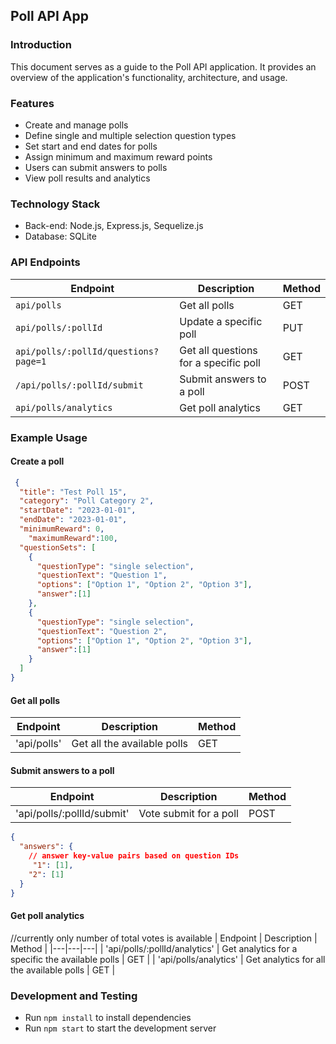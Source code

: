 ## Poll API App

### Introduction

This document serves as a guide to the Poll API application. It provides an overview of the application's functionality, architecture, and usage.

### Features

* Create and manage polls
* Define single and multiple selection question types
* Set start and end dates for polls
* Assign minimum and maximum reward points
* Users can submit answers to polls
* View poll results and analytics

### Technology Stack

* Back-end: Node.js, Express.js, Sequelize.js
* Database: SQLite

### API Endpoints

| Endpoint | Description | Method |
|---|---|---|
| `api/polls` | Get all polls | GET |
| `api/polls/:pollId` | Update a specific poll | PUT |
| `api/polls/:pollId/questions?page=1` | Get all questions for a specific poll | GET |
| `/api/polls/:pollId/submit` | Submit answers to a poll | POST |
| `api/polls/analytics` | Get poll analytics | GET |

### Example Usage

#### Create a poll

```json
 {
  "title": "Test Poll 15",
  "category": "Poll Category 2",
  "startDate": "2023-01-01",
  "endDate": "2023-01-01",
  "minimumReward": 0,
    "maximumReward":100,
  "questionSets": [
    {
      "questionType": "single selection",
      "questionText": "Question 1",
      "options": ["Option 1", "Option 2", "Option 3"],
      "answer":[1]
    },
    {
      "questionType": "single selection",
      "questionText": "Question 2",
      "options": ["Option 1", "Option 2", "Option 3"],
      "answer":[1]
    }
  ]
}
```

#### Get all polls
| Endpoint | Description | Method |
|---|---|---|
| 'api/polls' | Get all the available polls | GET |

#### Submit answers to a poll
| Endpoint | Description | Method |
|---|---|---|
| 'api/polls/:pollId/submit' | Vote submit for a poll | POST |

```json
{
  "answers": {
    // answer key-value pairs based on question IDs
     "1": [1],
    "2": [1]
  }
}
```

#### Get poll analytics
//currently only number of total votes is available
| Endpoint | Description | Method |
|---|---|---|
| 'api/polls/:pollId/analytics' | Get analytics for a specific the available polls | GET |
| 'api/polls/analytics' | Get analytics for all the available polls | GET |

### Development and Testing

* Run `npm install` to install dependencies
* Run `npm start` to start the development server
